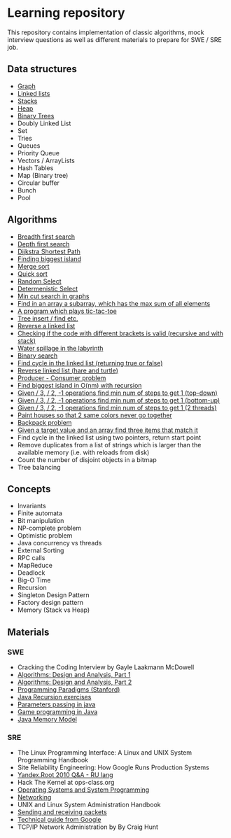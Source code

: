 # Learning repository

This repository contains implementation of classic algorithms, mock interview questions as well as different materials to prepare for SWE / SRE job.


## Data structures
* [Graph](graph/Graph.java)
* [Linked lists](linkedlist/LinkedList.java)
* [Stacks](linkedlist/LinkedList.java)
* [Heap](heap/Heap.java)
* [Binary Trees](searchtree/SearchTree.java)
* Doubly Linked List
* Set
* Tries
* Queues
* Priority Queue
* Vectors / ArrayLists
* Hash Tables
* Map (Binary tree)
* Circular buffer
* Bunch
* Pool


## Algorithms
* [Breadth first search](graph/ShortestPath.java)
* [Depth first search](graph/FindCycle.java)
* [Dijkstra Shortest Path](graph/Dijkstra.java)
* [Finding biggest island](matrix/BiggestIsland.java)
* [Merge sort](array/MergeSort.java)
* [Quick sort](array/QuickSort.java)
* [Random Select](array/RandomSelect.java)
* [Determenistic Select](array/DeterministicSelect.java)
* [Min cut search in graphs](graph/MinCut.java)
* [Find in an array a subarray, which has the max sum of all elements](array/MaxSubArray.java)
* [A program which plays tic-tac-toe](games/TicTacToe.java)
* [Tree insert / find etc.](searchtree/SearchTree.java)
* [Reverse a linked list](linkedlist/Reverse.java)
* [Checking if the code with different brackets is valid (recursive and with stack)](misc/BracketsChecker.java)
* [Water spillage in the labyrinth](matrix/WaterSpillage.java)
* [Binary search](array/BinarySearch.java)
* [Find cycle in the linked list (returning true or false)](linkedlist/FindCycle.java)
* [Reverse linked list (hare and turtle)](linkedlist/FindCycle.java)
* [Producer - Consumer problem](threads/ProdCons.java)
* [Find biggest island in O(nm) with recursion](matrix/BiggestIsland.java)
* [Given / 3, / 2, -1 operations find min num of steps to get 1 (top-down)](dp/MinStepsTo1.java)
* [Given / 3, / 2, -1 operations find min num of steps to get 1 (bottom-up)](dp/MinStepsTo1.java)
* [Given / 3, / 2, -1 operations find min num of steps to get 1 (2 threads)](dp/MinStepsTo1Comb.java)
* [Paint houses so that 2 same colors never go together ](dp/HouseColor.java)
* [Backpack problem](misc/Backpack.java)
* [Given a target value and an array find three items that match it](misc/ThreeTarget.java)
* Find cycle in the linked list using two pointers, return start point
* Remove duplicates from a list of strings which is larger than the available memory (i.e. with reloads from disk)
* Count the number of disjoint objects in a bitmap
* Tree balancing


## Concepts
* Invariants
* Finite automata
* Bit manipulation
* NP-complete problem
* Optimistic problem
* Java concurrency vs threads
* External Sorting
* RPC calls
* MapReduce
* Deadlock
* Big-O Time
* Recursion
* Singleton Design Pattern
* Factory design pattern
* Memory (Stack vs Heap)


## Materials

### SWE
* Cracking the Coding Interview by Gayle Laakmann McDowell
* [Algorithms: Design and Analysis, Part 1](https://class.coursera.org/algo-008/auth)
* [Algorithms: Design and Analysis, Part 2](https://class.coursera.org/algo2-004/auth)
* [Programming Paradigms (Stanford)](http://www.youtube.com/watch?v=Ps8jOj7diA0&list=PL9D558D49CA734A02)
* [Java Recursion exercises](http://codingbat.com/prob/p107330)
* [Parameters passing in java](http://jonskeet.uk/java/passing.html)
* [Game programming in Java](https://www.youtube.com/playlist?list=PLlrATfBNZ98eOOCk2fOFg7Qg5yoQfFAdf)
* [Java Memory Model](https://www.youtube.com/watch?v=WTVooKLLVT8)

### SRE
* The Linux Programming Interface: A Linux and UNIX System Programming Handbook
* Site Reliability Engineering: How Google Runs Production Systems
* [Yandex.Root 2010 Q&A - RU lang](https://academy.yandex.ru/events/system_administration/root-2010/)
* Hack The Kernel at ops-class.org
* [Operating Systems and System Programming](https://www.youtube.com/watch?v=1IcZB26STUE&list=PL-XXv-cvA_iBDyz-ba4yDskqMDY6A1w_c)
* [Networking](https://www.youtube.com/watch?v=rL8RSFQG8do&list=PLF360ED1082F6F2A5&index=1)
* UNIX and Linux System Administration Handbook
* [Sending and receiving packets](http://gafferongames.com/networking-for-game-programmers/sending-and-receiving-packets/)
* [Technical guide from Google](https://www.google.com/about/careers/students/guide-to-technical-development.html)
* TCP/IP Network Administration by By Craig Hunt
